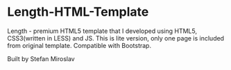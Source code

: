 # Length-HTML-Template
Length - premium HTML5 template that I developed using HTML5, CSS3(written in LESS) and JS. This is lite version, only one page is included from  original template. Compatible with Bootstrap.

Built by Stefan Miroslav
